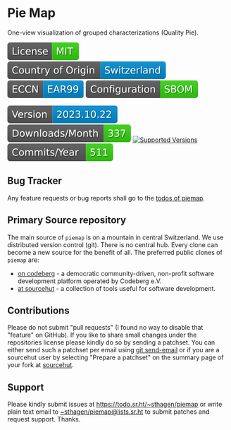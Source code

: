 # Pie Map

One-view visualization of grouped characterizations (Quality Pie).

[![license](badges/license-spdx-mit.svg)](https://git.sr.ht/~sthagen/piemap/tree/default/item/LICENSE)
[![Country of Origin](badges/country-of-origin-name-switzerland-neutral.svg)](https://git.sr.ht/~sthagen/piemap/tree/default/item/COUNTRY-OF-ORIGIN)
[![Export Classification Control Number (ECCN)](badges/export-control-classification-number_eccn-ear99-neutral.svg)](https://git.sr.ht/~sthagen/piemap/tree/default/item/EXPORT-CONTROL-CLASSIFICATION-NUMBER)
[![Configuration](badges/configuration-sbom.svg)](third-party/index.html)

[![Version](badges/latest-release.svg)](https://pypi.python.org/pypi/piemap/)
[![Downloads](badges/downloads-per-month.svg)](https://pepy.tech/project/piemap)
[![Supported Versions](https://img.shields.io/pypi/pyversions/piemap.svg?style=flat)](https://pypi.python.org/pypi/piemap/)
[![Maintenance Status](badges/commits-per-year.svg)](https://git.sr.ht/~sthagen/piemap/log)

## Bug Tracker

Any feature requests or bug reports shall go to the [todos of piemap](https://todo.sr.ht/~sthagen/piemap).

## Primary Source repository

The main source of `piemap` is on a mountain in central Switzerland.
We use distributed version control (git).
There is no central hub.
Every clone can become a new source for the benefit of all.
The preferred public clones of `piemap` are:

* [on codeberg](https://codeberg.org/sthagen/piemap) - a democratic community-driven, non-profit software development platform operated by Codeberg e.V.
* [at sourcehut](https://git.sr.ht/~sthagen/piemap) - a collection of tools useful for software development.

## Contributions

Please do not submit "pull requests" (I found no way to disable that "feature" on GitHub).
If you like to share small changes under the repositories license please kindly do so by sending a patchset.
You can either send such a patchset per email using [git send-email](https://git-send-email.io) or 
if you are a sourcehut user by selecting "Prepare a patchset" on the summary page of your fork at [sourcehut](https://git.sr.ht/).

## Support

Please kindly submit issues at <https://todo.sr.ht/~sthagen/piemap> or write plain text email to <~sthagen/piemap@lists.sr.ht> to submit patches and request support. Thanks.
